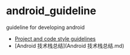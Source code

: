 # android_guideline
guideline for developing android

* [Project and code style guidelines](project_and_code_guidelines.md)
* [Android 技术栈总结](Android 技术栈总结.md)

